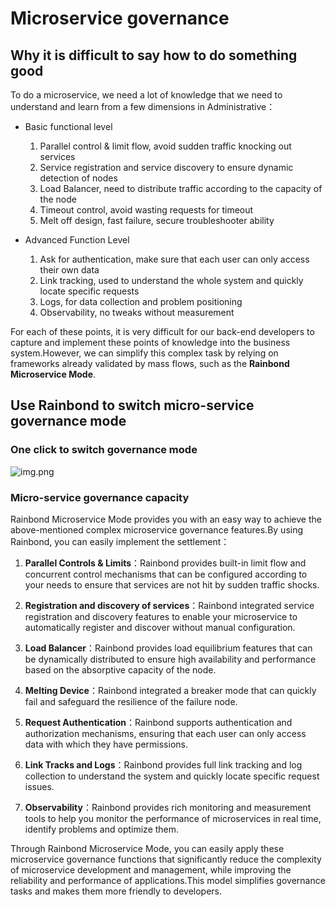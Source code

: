 # Microservice governance

## Why it is difficult to say how to do something good

To do a microservice, we need a lot of knowledge that we need to understand and learn from a few dimensions in Administrative：

- Basic functional level
    1. Parallel control & limit flow, avoid sudden traffic knocking out services
    2. Service registration and service discovery to ensure dynamic detection of nodes
    3. Load Balancer, need to distribute traffic according to the capacity of the node
    4. Timeout control, avoid wasting requests for timeout
    5. Melt off design, fast failure, secure troubleshooter ability

- Advanced Function Level
    1. Ask for authentication, make sure that each user can only access their own data
    2. Link tracking, used to understand the whole system and quickly locate specific requests
    3. Logs, for data collection and problem positioning
    4. Observability, no tweaks without measurement

For each of these points, it is very difficult for our back-end developers to capture and implement these points of knowledge into the business system.However, we can simplify this complex task by relying on frameworks already validated by mass flows, such as the **Rainbond Microservice Mode**.

## Use Rainbond to switch micro-service governance mode

### One click to switch governance mode

![img.png](https://static.goodrain.com/docs/enterprise-app/microservices/QQ20231108-101133%402x.png)

### Micro-service governance capacity

Rainbond Microservice Mode provides you with an easy way to achieve the above-mentioned complex microservice governance features.By using Rainbond, you can easily implement the settlement：

1. **Parallel Controls & Limits**：Rainbond provides built-in limit flow and concurrent control mechanisms that can be configured according to your needs to ensure that services are not hit by sudden traffic shocks.

2. **Registration and discovery of services**：Rainbond integrated service registration and discovery features to enable your microservice to automatically register and discover without manual configuration.

3. **Load Balancer**：Rainbond provides load equilibrium features that can be dynamically distributed to ensure high availability and performance based on the absorptive capacity of the node.

4. **Melting Device**：Rainbond integrated a breaker mode that can quickly fail and safeguard the resilience of the failure node.

5. **Request Authentication**：Rainbond supports authentication and authorization mechanisms, ensuring that each user can only access data with which they have permissions.

6. **Link Tracks and Logs**：Rainbond provides full link tracking and log collection to understand the system and quickly locate specific request issues.

7. **Observability**：Rainbond provides rich monitoring and measurement tools to help you monitor the performance of microservices in real time, identify problems and optimize them.

Through Rainbond Microservice Mode, you can easily apply these microservice governance functions that significantly reduce the complexity of microservice development and management, while improving the reliability and performance of applications.This model simplifies governance tasks and makes them more friendly to developers.